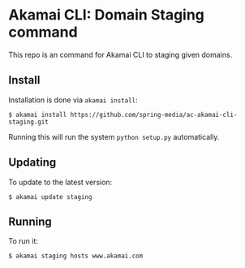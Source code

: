 # Akamai CLI: Domain Staging command

This repo is an command for Akamai CLI to staging given domains.

## Install

Installation is done via `akamai install`:

```
$ akamai install https://github.com/spring-media/ac-akamai-cli-staging.git
```

Running this will run the system `python setup.py` automatically. 

## Updating

To update to the latest version:

```
$ akamai update staging
```

## Running

To run it:

```
$ akamai staging hosts www.akamai.com
```
